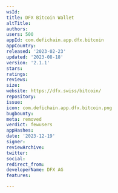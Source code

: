 ```yaml
---
wsId: 
title: DFX Bitcoin Wallet
altTitle: 
authors: 
users: 500
appId: com.defichain.app.dfx.bitcoin
appCountry: 
released: '2023-02-23'
updated: '2023-08-18'
version: '2.1.1'
stars: 
ratings: 
reviews: 
size: 
website: https://dfx.swiss/bitcoin/
repository: 
issue: 
icon: com.defichain.app.dfx.bitcoin.png
bugbounty: 
meta: removed
verdict: fewusers
appHashes: 
date: '2023-12-19'
signer: 
reviewArchive: 
twitter: 
social: 
redirect_from: 
developerName: DFX AG
features: 

---
```


